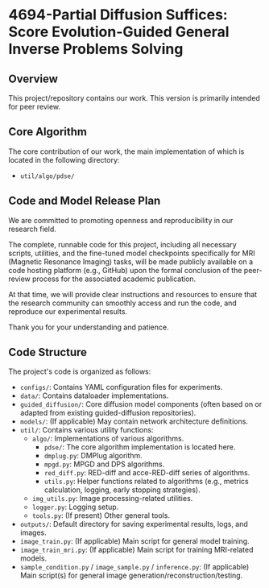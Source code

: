 # 4694-Partial Diffusion Suffices: Score Evolution-Guided General Inverse Problems Solving

## Overview

This project/repository contains our work. This version is primarily intended for peer review.

## Core Algorithm

The core contribution of our work, the main implementation of which is located in the following directory:

* `util/algo/pdse/`

## Code and Model Release Plan

We are committed to promoting openness and reproducibility in our research field.

The complete, runnable code for this project, including all necessary scripts, utilities, and the fine-tuned model checkpoints specifically for MRI (Magnetic Resonance Imaging) tasks, will be made publicly available on a code hosting platform (e.g., GitHub) upon the formal conclusion of the peer-review process for the associated academic publication.

At that time, we will provide clear instructions and resources to ensure that the research community can smoothly access and run the code, and reproduce our experimental results.

Thank you for your understanding and patience.

## Code Structure

The project's code is organized as follows:

* `configs/`: Contains YAML configuration files for experiments.
* `data/`: Contains dataloader implementations.
* `guided_diffusion/`: Core diffusion model components (often based on or adapted from existing guided-diffusion repositories).
* `models/`: (If applicable) May contain network architecture definitions.
* `util/`: Contains various utility functions:
  * `algo/`: Implementations of various algorithms.
    * `pdse/`: The core algorithm implementation is located here.
    * `dmplug.py`: DMPlug algorithm.
    * `mpgd.py`: MPGD and DPS algorithms.
    * `red_diff.py`: RED-diff and acce-RED-diff series of algorithms.
    * `utils.py`: Helper functions related to algorithms (e.g., metrics calculation, logging, early stopping strategies).
  * `img_utils.py`: Image processing-related utilities.
  * `logger.py`: Logging setup.
  * `tools.py`: (If present) Other general tools.
* `outputs/`: Default directory for saving experimental results, logs, and images.
* `image_train.py`: (If applicable) Main script for general model training.
* `image_train_mri.py`: (If applicable) Main script for training MRI-related models.
* `sample_condition.py` / `image_sample.py` / `inference.py`: (If applicable) Main script(s) for general image generation/reconstruction/testing.

​                                                                                                                                                                      
